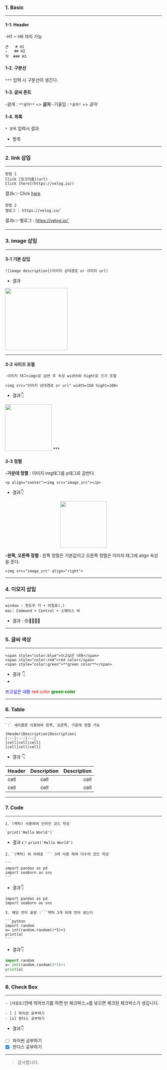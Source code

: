 ### 1. Basic
***
#### 1-1. Header
-H1 ~ H6 까지 가능

```
큰   # H1
↓   ## H2
작  ### H3 
```
#### 1-2. 구분선 
`***` 입력 시 구분선이 생긴다.
#### 1-3. 글씨 폰트
-굵게 : `**글자**` => **글자**
-기울임 : `*글자*` => *글자*
#### 1-4. 목록
`* 항목` 입력시  결과
* 항목

***
### 2. link 삽입
***
```
방법 1
Click [링크이름](url)
Click [here](https://velog.io/)
```

결과👉 Click [here](https://velog.io/)
```
방법 2
벨로그 : https://velog.io/`
```
결과👉 벨로그 : https://velog.io/`
***

### 3. image 삽입
---
#### 3-1 기본 삽입


`![image description](이미지 상대경로 or 이미지 url)`

* 결과

<img src="https://images.velog.io/images/ena_hong/post/ca8530c0-eda1-4e86-959f-9aca06ef2df6/image.png" width=200>

***
#### 3-2 사이즈 조절
```
-이미지 태그<img>로 감싼 후 속성 width와 hight로 크기 조절
```

`<img src="이미지 상대경로 or url" width=150 hight=100>`

* 결과👇

<img src="https://images.velog.io/images/ena_hong/post/ca8530c0-eda1-4e86-959f-9aca06ef2df6/image.png" width=150>
***

#### 3-3 정렬 

**-가운데 정렬**
: 이미지 img태그를 p태그로 감싼다.

`<p align="center"><img src="image_src"></p>`
* 결과👇

<p align="center"><img src="https://images.velog.io/images/ena_hong/post/ca8530c0-eda1-4e86-959f-9aca06ef2df6/image.png" width=150></p>


**-왼쪽, 오른쪽 정렬**
: 왼쪽 정렬은 기본값이고 오른쪽 정렬은 이미지 태그에 align 속성을 준다.

`<img src="image_src" align="right">`

***
### 4. 이모지 삽입
***

```
window : 윈도우 키 + 마침표(.)
mac: Command + Control + 스페이스 바
```
* 결과 : 😍🤩🌸🍁🌼
***
### 5. 글씨 색상
---
```
<span style="color:blue">쓰고싶은 내용</span>
<span style="color:red">red color</span>
<span style="color:green">**green color**</span>
```
* 결과 👇
* 
<span style="color:blue">쓰고싶은 내용</span>
<span style="color:red">red color</span>
<span style="color:green">**green color**</span>
***
### 6. Table 
---
```
`:` 세미콜론 이용하여 왼쪽, 오른쪽, 가운데 정렬 가능 

|Header|Description|Description|
|:--|:--:|--:|
|cell|cell|cell|
|cell|cell|cell|
```
* 결과 👇

|Header|Description|Description|
|:--|:--:|--:|
|cell|cell|cell|
|cell|cell|cell|
***
### 7. Code 
---
```
1.`(백틱) 사용하여 인라인 코드 작성

`print('Hello World')`
```
* 결과 👉 `print('Hello World')`
```
2. `(백틱) 위 아래로 ``` 3개 사용 하여 다수의 코드 작성

```　
import pandas as pd 
import seaborn as sns
```　
```
* 결과👇
```
import pandas as pd
import seaborn as sns
```
```
3. 해당 언어 표현 :```백틱 3개 뒤에 언어 넣는다 

```python
import random
a= int(random.random()*5)+1
print(a)
```　
```
* 결과👇
```python
import random
a= int(random.random()*5)+1
print(a)
```
***
### 8. Check Box 
---
`- [대괄호]`안에 띄어쓰기를 하면 빈 체크박스,`x`를 넣으면 체크된 체크박스가 생깁니다.
```
- [ ] 파이썬 공부하기
- [x] 판다스 공부하기
```
* 결과👇
- [ ] 파이썬 공부하기
- [x] 판다스 공부하기
***
>감사합니다. 
